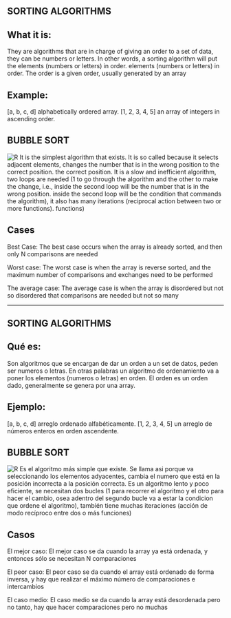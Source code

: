 SORTING ALGORITHMS
-------------------

What it is:
-------
They are algorithms that are in charge of giving an order to a set of data, they can be numbers or letters. In other words, a sorting algorithm will put the elements (numbers or letters) in order.
elements (numbers or letters) in order. The order is a given order, usually generated by an array

Example:
-------
[a, b, c, d] alphabetically ordered array.
[1, 2, 3, 4, 5] an array of integers in ascending order.

BUBBLE SORT
------------
![R](https://user-images.githubusercontent.com/98347450/173174361-b34e13c4-fe36-43f4-9815-1474475f07ac.gif)
It is the simplest algorithm that exists. It is so called because it selects adjacent elements, changes the number that is in the wrong position to the correct position.
the correct position. It is a slow and inefficient algorithm, two loops are needed (1 to go through the algorithm and the other to make the change, i.e., inside the second loop will be the number that is in the wrong position.
inside the second loop will be the condition that commands the algorithm), it also has many iterations (reciprocal action between two or more functions).
functions)


Cases
-----
Best Case: The best case occurs when the array is already sorted, and then only N comparisons are needed

Worst case: The worst case is when the array is reverse sorted, and the maximum number of comparisons and exchanges need to be performed

The average case: The average case is when the array is disordered but not so disordered that comparisons are needed but not so many


------------------------------------------------------------------------------------------------------------------------------------------


SORTING ALGORITHMS
-------------------

Qué es:
-------
Son algoritmos que se encargan de dar un orden a un set de datos, peden ser numeros o letras. En otras palabras un algoritmo de ordenamiento va a poner los
elementos (numeros o letras) en orden. El orden es un orden dado, generalmente se genera por una array.

Ejemplo:
-------
[a, b, c, d] arreglo ordenado alfabéticamente.
[1, 2, 3, 4, 5] un arreglo de números enteros en orden ascendente.

BUBBLE SORT
------------
![R](https://user-images.githubusercontent.com/98347450/173174361-b34e13c4-fe36-43f4-9815-1474475f07ac.gif)
Es el algoritmo más simple que existe. Se llama asi porque va seleccionando los elementos adyacentes, cambia el numero que está en la posición incorrecta a
la posición correcta. Es un algoritmo lento y poco eficiente, se necesitan dos bucles (1 para recorrer el algoritmo y el otro para hacer el cambio, osea 
adentro del segundo bucle va a estar la condicion que ordene el algoritmo), también tiene muchas iteraciones (acción de modo recíproco entre dos o más 
funciones)

Casos
-------
El mejor caso: El mejor caso se da cuando la array ya está ordenada, y entonces sólo se necesitan N comparaciones

El peor caso: El peor caso se da cuando el array está ordenado de forma inversa, y hay que realizar el máximo número de comparaciones e intercambios

El caso medio: El caso medio se da cuando la array está desordenada pero no tanto, hay que hacer comparaciones pero no muchas
